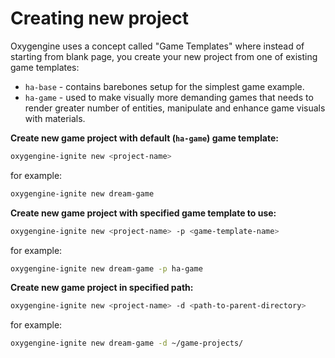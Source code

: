 # Creating new project

Oxygengine uses a concept called "Game Templates" where instead of starting from
blank page, you create your new project from one of existing game templates:
- `ha-base` - contains barebones setup for the simplest game example.
- `ha-game` - used to make visually more demanding games that needs to render
  greater number of entities, manipulate and enhance game visuals with materials.

**Create new game project with default (`ha-game`) game template:**
```bash
oxygengine-ignite new <project-name>
```
for example:
```bash
oxygengine-ignite new dream-game
```

**Create new game project with specified game template to use:**
```bash
oxygengine-ignite new <project-name> -p <game-template-name>
```
for example:
```bash
oxygengine-ignite new dream-game -p ha-game
```

**Create new game project in specified path:**
```bash
oxygengine-ignite new <project-name> -d <path-to-parent-directory>
```
for example:
```bash
oxygengine-ignite new dream-game -d ~/game-projects/
```
